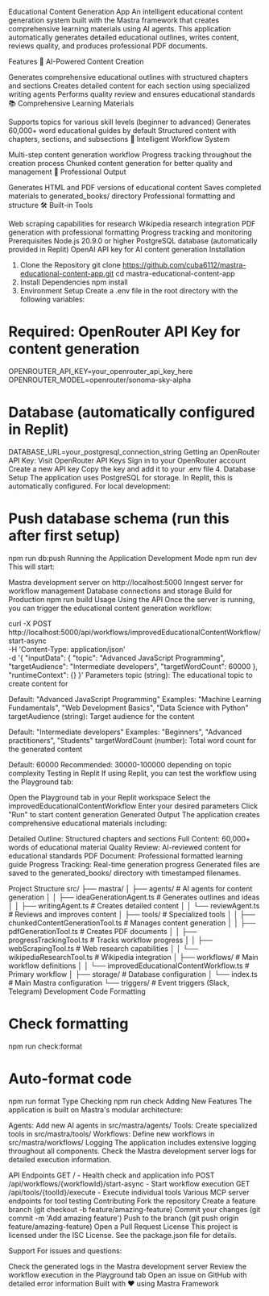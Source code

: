 Educational Content Generation App
An intelligent educational content generation system built with the Mastra framework that creates comprehensive learning materials using AI agents. This application automatically generates detailed educational outlines, writes content, reviews quality, and produces professional PDF documents.

Features
🧠 AI-Powered Content Creation

Generates comprehensive educational outlines with structured chapters and sections
Creates detailed content for each section using specialized writing agents
Performs quality review and ensures educational standards
📚 Comprehensive Learning Materials

Supports topics for various skill levels (beginner to advanced)
Generates 60,000+ word educational guides by default
Structured content with chapters, sections, and subsections
🔄 Intelligent Workflow System

Multi-step content generation workflow
Progress tracking throughout the creation process
Chunked content generation for better quality and management
📄 Professional Output

Generates HTML and PDF versions of educational content
Saves completed materials to generated_books/ directory
Professional formatting and structure
🛠 Built-in Tools

Web scraping capabilities for research
Wikipedia research integration
PDF generation with professional formatting
Progress tracking and monitoring
Prerequisites
Node.js 20.9.0 or higher
PostgreSQL database (automatically provided in Replit)
OpenAI API key for AI content generation
Installation
1. Clone the Repository
git clone https://github.com/cuba6112/mastra-educational-content-app.git
cd mastra-educational-content-app
2. Install Dependencies
npm install
3. Environment Setup
Create a .env file in the root directory with the following variables:

# Required: OpenRouter API Key for content generation
OPENROUTER_API_KEY=your_openrouter_api_key_here
OPENROUTER_MODEL=openrouter/sonoma-sky-alpha
# Database (automatically configured in Replit)
DATABASE_URL=your_postgresql_connection_string
Getting an OpenRouter API Key:
Visit OpenRouter API Keys
Sign in to your OpenRouter account
Create a new API key
Copy the key and add it to your .env file
4. Database Setup
The application uses PostgreSQL for storage. In Replit, this is automatically configured. For local development:

# Push database schema (run this after first setup)
npm run db:push
Running the Application
Development Mode
npm run dev
This will start:

Mastra development server on http://localhost:5000
Inngest server for workflow management
Database connections and storage
Build for Production
npm run build
Usage
Using the API
Once the server is running, you can trigger the educational content generation workflow:

curl -X POST http://localhost:5000/api/workflows/improvedEducationalContentWorkflow/start-async \
  -H 'Content-Type: application/json' \
  -d '{
    "inputData": {
      "topic": "Advanced JavaScript Programming",
      "targetAudience": "Intermediate developers",
      "targetWordCount": 60000
    },
    "runtimeContext": {}
  }'
Parameters
topic (string): The educational topic to create content for

Default: "Advanced JavaScript Programming"
Examples: "Machine Learning Fundamentals", "Web Development Basics", "Data Science with Python"
targetAudience (string): Target audience for the content

Default: "Intermediate developers"
Examples: "Beginners", "Advanced practitioners", "Students"
targetWordCount (number): Total word count for the generated content

Default: 60000
Recommended: 30000-100000 depending on topic complexity
Testing in Replit
If using Replit, you can test the workflow using the Playground tab:

Open the Playground tab in your Replit workspace
Select the improvedEducationalContentWorkflow
Enter your desired parameters
Click "Run" to start content generation
Generated Output
The application creates comprehensive educational materials including:

Detailed Outline: Structured chapters and sections
Full Content: 60,000+ words of educational material
Quality Review: AI-reviewed content for educational standards
PDF Document: Professional formatted learning guide
Progress Tracking: Real-time generation progress
Generated files are saved to the generated_books/ directory with timestamped filenames.

Project Structure
src/
├── mastra/
│   ├── agents/                    # AI agents for content generation
│   │   ├── ideaGenerationAgent.ts # Generates outlines and ideas
│   │   ├── writingAgent.ts        # Creates detailed content
│   │   └── reviewAgent.ts         # Reviews and improves content
│   ├── tools/                     # Specialized tools
│   │   ├── chunkedContentGenerationTool.ts # Manages content generation
│   │   ├── pdfGenerationTool.ts   # Creates PDF documents
│   │   ├── progressTrackingTool.ts # Tracks workflow progress
│   │   ├── webScrapingTool.ts     # Web research capabilities
│   │   └── wikipediaResearchTool.ts # Wikipedia integration
│   ├── workflows/                 # Main workflow definitions
│   │   └── improvedEducationalContentWorkflow.ts # Primary workflow
│   ├── storage/                   # Database configuration
│   └── index.ts                   # Main Mastra configuration
└── triggers/                      # Event triggers (Slack, Telegram)
Development
Code Formatting
# Check formatting
npm run check:format
# Auto-format code
npm run format
Type Checking
npm run check
Adding New Features
The application is built on Mastra's modular architecture:

Agents: Add new AI agents in src/mastra/agents/
Tools: Create specialized tools in src/mastra/tools/
Workflows: Define new workflows in src/mastra/workflows/
Logging
The application includes extensive logging throughout all components. Check the Mastra development server logs for detailed execution information.

API Endpoints
GET / - Health check and application info
POST /api/workflows/{workflowId}/start-async - Start workflow execution
GET /api/tools/{toolId}/execute - Execute individual tools
Various MCP server endpoints for tool testing
Contributing
Fork the repository
Create a feature branch (git checkout -b feature/amazing-feature)
Commit your changes (git commit -m 'Add amazing feature')
Push to the branch (git push origin feature/amazing-feature)
Open a Pull Request
License
This project is licensed under the ISC License. See the package.json file for details.

Support
For issues and questions:

Check the generated logs in the Mastra development server
Review the workflow execution in the Playground tab
Open an issue on GitHub with detailed error information
Built with ❤️ using Mastra Framework